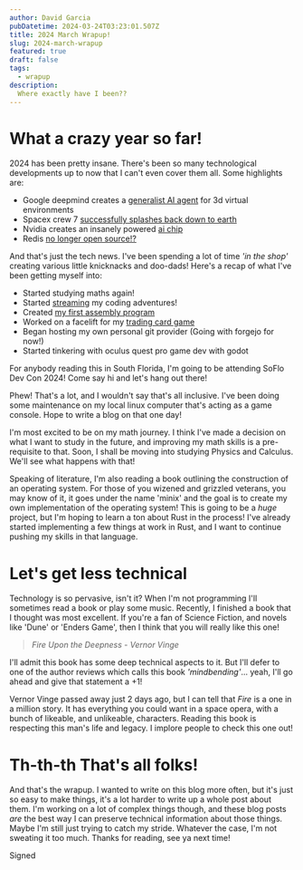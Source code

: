 ```yaml
---
author: David Garcia
pubDatetime: 2024-03-24T03:23:01.507Z
title: 2024 March Wrapup!
slug: 2024-march-wrapup
featured: true
draft: false
tags:
  - wrapup
description:
  Where exactly have I been??
---
```


# What a crazy year so far!
2024 has been pretty insane. There's been so many technological developments
up to now that I can't even cover them all. Some highlights are:
* Google deepmind creates a [generalist AI agent](https://deepmind.google/discover/blog/sima-generalist-ai-agent-for-3d-virtual-environments/) for 3d virtual environments
* Spacex crew 7 [successfully splashes back down to earth](https://www.youtube.com/watch?v=PJAUetG6C2E)
* Nvidia creates an insanely powered [ai chip](https://nvidianews.nvidia.com/news/nvidia-blackwell-platform-arrives-to-power-a-new-era-of-computing)
* Redis [no longer open source!?](https://redis.com/blog/redis-adopts-dual-source-available-licensing/)

And that's just the tech news. I've been spending a lot of time _'in the shop'_
creating various little knicknacks and doo-dads! Here's a recap of what I've been
getting myself into:
* Started studying maths again!
* Started [streaming](https://twitch.tv/ss_dvd) my coding adventures!
* Created [my first assembly program](https://github.com/Dgarc359/hyperbolic-time-chamber/blob/dev/bare-metal-fight/src/fight.s)
* Worked on a facelift for my [trading card game](https://mtg.nameofthemist.com)
* Began hosting my own personal git provider (Going with forgejo for now!)
* Started tinkering with oculus quest pro game dev with godot

For anybody reading this in South Florida, I'm going to be attending SoFlo Dev Con 2024!
Come say hi and let's hang out there!

Phew! That's a lot, and I wouldn't say that's all inclusive. I've been doing some
maintenance on my local linux computer that's acting as a game console. Hope to write
a blog on that one day!

I'm most excited to be on my math journey. I think I've made a decision on what I
want to study in the future, and improving my math skills is a pre-requisite to that.
Soon, I shall be moving into studying Physics and Calculus. We'll see what happens with that!

Speaking of literature, I'm also reading a book outlining the construction of an
operating system. For those of you wizened and grizzled veterans, you may know of it,
it goes under the name 'minix' and the goal is to create my own implementation of the
operating system! This is going to be a _huge_ project, but I'm hoping to learn a ton
about Rust in the process! I've already started implementing a few things at work in Rust,
and I want to continue pushing my skills in that language.


# Let's get less technical
Technology is so pervasive, isn't it? When I'm not programming I'll sometimes read a book
or play some music. Recently, I finished a book that I thought was most excellent.
If you're a fan of Science Fiction, and novels like 'Dune' or 'Enders Game', then I
think that you will really like this one!

> _Fire Upon the Deepness - Vernor Vinge_

I'll admit this book has some deep technical aspects to it. But I'll defer to one
of the author reviews which calls this book _'mindbending'_... yeah, I'll go ahead
and give that statement a +1!

Vernor Vinge passed away just 2 days ago, but I can tell that _Fire_ is a one
in a million story. It has everything you could want in a space opera, with
a bunch of likeable, and unlikeable, characters. Reading this book is respecting
this man's life and legacy. I implore people to check this one out!


# Th-th-th That's all folks!
And that's the wrapup. I wanted to write on this blog more often, but it's just so
easy to make things, it's a lot harder to write up a whole post about them.
I'm working on a lot of complex things though, and these blog posts _are_ the best way I can
preserve technical information about those things. Maybe I'm still just trying to
catch my stride. Whatever the case, I'm not sweating it too much. Thanks for reading,
see ya next time!


Signed
